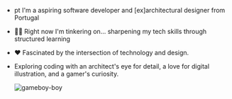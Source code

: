 - pt I'm a aspiring software developer and [ex]architectural designer from Portugal
- 👩‍🏫 Right now I'm tinkering on...  sharpening my tech skills through structured learning
- ❤️ Fascinated by the intersection of technology and design.
- Exploring coding with an architect's eye for detail, a love for digital illustration, and a gamer's curiosity.
  
  ![gameboy-boy](https://github.com/pmachado364/pmachado364/assets/153815489/0443d302-92cd-48e6-aeb1-cb85fe384004)






<!---
pmachado364/pmachado364 is a ✨ special ✨ repository because its `README.md` (this file) appears on your GitHub profile.
You can click the Preview link to take a look at your changes.
--->
